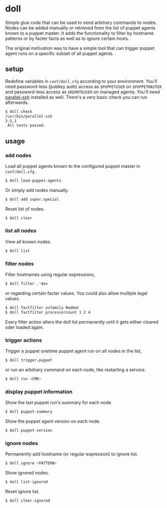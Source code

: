 # doll

Simple glue code that can be used to send arbitrary commands to nodes. Nodes can be added manually or retrieved from the list of puppet agents known to a puppet master. It adds the functionality to filter by hostname patterns or by facter facts as well as to ignore certain hosts. 

The original motivation was to have a simple tool that can trigger puppet agent runs on a specific subset of all puppet agents.

## setup

Redefine variables in `conf/doll.cfg` according to your environment. You'll need password-less (pubkey auth) access as ``$PUPPETUSER`` on ``$PUPPETMASTER`` and password-less access as ``$REMOTEUSER`` on managed agents. You'll need [parallel-ssh](https://code.google.com/p/parallel-ssh/) installed as well. There's a very basic check you can run afterwards.
```bash
$ doll check
/usr/bin/parallel-ssh
3.5.1
 All tests passed.
```

## usage

### add nodes

Load all puppet agents known to the configured puppet master in `conf/doll.cfg` .
```bash
$ doll load-puppet-agents
```
Or simply add nodes manually.
```bash
$ doll add super.special
```
Reset list of nodes.
```bash
$ doll clear
```

### list all nodes
View all known nodes.
```bash
$ doll list
```

### filter nodes
Filter hostnames using regular expressions,
```bash
$ doll filter .*dev 
```
or regarding certain facter values. You could also allow multiple legal values.
```bash
$ doll factfilter osfamily RedHat
$ doll factfilter processorcount 1 2 4
```
Every filter action alters the doll list permanently until it gets either cleared oder loaded again. 

### trigger actions
Trigger a puppet onetime puppet agent run on all nodes in the list,
```bash
$ doll trigger-puppet 
```
or run an arbitrary command on each node, like restarting a service.
```bash
$ doll run <CMD>
```

### display puppet information
Show the last puppet run's summary for each node.
```bash
$ doll puppet-summary
``` 
Show the puppet agent version on each node.
```bash
$ doll puppet-version
```

### ignore nodes
Permanently add hostname (or regular expression) to ignore list.
```bash
$ doll ignore <PATTERN>
```
Show ignored nodes.
```bash
$ doll list-ignored
```
Reset ignore list.
```bash
$ doll clear-ignored
```

